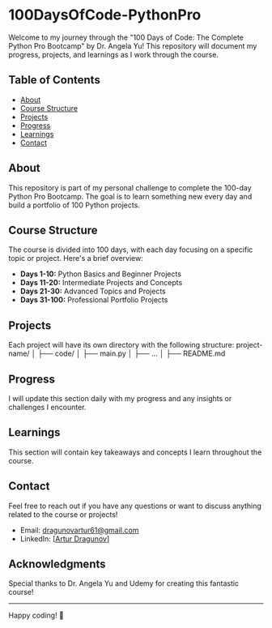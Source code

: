 # 100DaysOfCode-PythonPro

Welcome to my journey through the "100 Days of Code: The Complete Python Pro Bootcamp" by Dr. Angela Yu! This repository will document my progress, projects, and learnings as I work through the course.

## Table of Contents

- [About](#about)
- [Course Structure](#course-structure)
- [Projects](#projects)
- [Progress](#progress)
- [Learnings](#learnings)
- [Contact](#contact)

## About

This repository is part of my personal challenge to complete the 100-day Python Pro Bootcamp. The goal is to learn something new every day and build a portfolio of 100 Python projects.

## Course Structure

The course is divided into 100 days, with each day focusing on a specific topic or project. Here's a brief overview:

- **Days 1-10:** Python Basics and Beginner Projects
- **Days 11-20:** Intermediate Projects and Concepts
- **Days 21-30:** Advanced Topics and Projects
- **Days 31-100:** Professional Portfolio Projects

## Projects

Each project will have its own directory with the following structure:
project-name/
│
├── code/
│   ├── main.py
│   ├── ...
│
├── README.md

## Progress

I will update this section daily with my progress and any insights or challenges I encounter.

## Learnings

This section will contain key takeaways and concepts I learn throughout the course.

## Contact

Feel free to reach out if you have any questions or want to discuss anything related to the course or projects!

- Email: dragunovartur61@gmail.com
- LinkedIn: [[Artur Dragunov](https://www.linkedin.com/in/arturdragunov/)]

## Acknowledgments

Special thanks to Dr. Angela Yu and Udemy for creating this fantastic course!

---

Happy coding! 🚀
